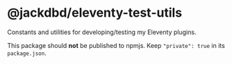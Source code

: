 # @jackdbd/eleventy-test-utils

Constants and utilities for developing/testing my Eleventy plugins.

This package should **not** be published to npmjs. Keep `"private": true` in its `package.json`.
